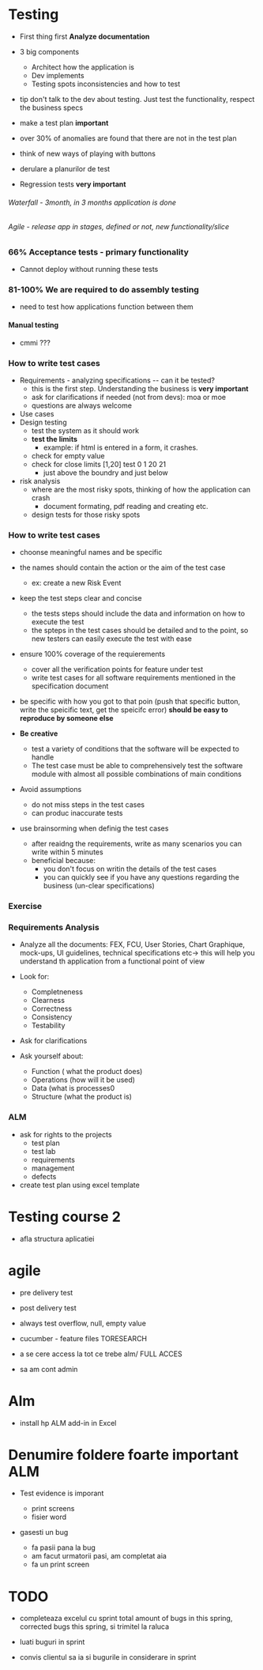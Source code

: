 # Testing
- First thing first **Analyze documentation**
- 3 big components 
  - Architect how the application is
  - Dev implements
  - Testing spots inconsistencies and how to test
  
- tip don't talk to the dev about testing. Just test the functionality, respect the business specs
- make a test plan **important**
- over 30% of anomalies are found that there are not in the test plan
- think of new ways of playing with buttons
- derulare a planurilor de test
- Regression tests **very important**
   
###### Waterfall - 3month, in 3 months application is done

###### Agile - release app in stages, defined or not, new functionality/slice

### 66% Acceptance tests  - primary functionality
- Cannot deploy without running these tests

### 81-100% We are required to do assembly testing
- need to test how applications function between them

#### Manual testing
- cmmi ???

### How to write test cases

- Requirements - analyzing specifications -- can it be tested? 
   - this is the first step. Understanding the business is **very important**
   - ask for clarifications if needed (not from devs): moa or moe
   - questions are always welcome
- Use cases 
- Design testing
  - test the system as it should work
  - **test the limits**
    - example: if html is entered in a form, it crashes.
  - check for empty value
  - check for close limits [1,20] test 0 1 20 21
    - just above the boundry and just below
- risk analysis
  - where are the most risky spots, thinking of how the application can crash
    - document formating, pdf reading and creating etc.
  - design tests for those risky spots

### How to write test cases

- choonse meaningful names and be specific
- the names should contain the action or the aim of the test case
  - ex: create a new Risk Event
- keep the test steps clear and concise
  - the tests steps should include the data and information on how to execute the test
  - the spteps in the test cases should be detailed and to the point, so new testers can easily execute the test with ease
- ensure 100% coverage of the requierements
  - cover all the verification points for feature under test
  - write test cases for all software requirements mentioned in the specification document

- be specific with how you got to that poin (push that specific button, write the speicific text, get the speicifc error) **should be easy to reproduce by someone else**

- **Be creative**
  - test a variety of conditions that the software will be expected to handle
  - The test case must be able to comprehensively test the software module with almost all possible combinations of main conditions

- Avoid assumptions
  - do not miss steps in the test cases
  - can produc inaccurate tests
  
- use brainsorming when definig the test cases
  - after reaidng the requirements, write as many scenarios you can write within 5 minutes
  - beneficial because:
    - you don't focus on writin the details of the test cases
    - you can quickly see if you have any questions regarding the business (un-clear specifications)
    
### Exercise

### Requirements Analysis
- Analyze all the documents: FEX, FCU, User Stories, Chart Graphique, mock-ups, UI guidelines, technical specifications etc-> this will help you understand th application from a functional point of view

- Look for:
	- Completneness
	- Clearness
	- Correctness
	- Consistency
	- Testability
- Ask for clarifications
- Ask yourself about:
	- Function ( what the product does)
	- Operations (how will it be used)
	- Data (what is processes0
	- Structure (what the product is)

### ALM
- ask for rights to the projects
	- test plan
	- test lab
	- requirements
	- management
	- defects
- create test plan using excel template

# Testing course 2

- afla structura aplicatiei

# agile
- pre delivery test
- post delivery test

- always test overflow, null, empty value
- cucumber - feature files TORESEARCH
- a se cere access la tot ce trebe alm/ FULL ACCES
- sa am cont admin

# Alm

- install hp ALM add-in in Excel

# Denumire foldere foarte important ALM
- Test evidence is imporant
	- print screens
	- fisier word

- gasesti un bug
	- fa pasii pana la bug
	- am facut urmatorii pasi, am completat aia
	- fa un print screen
	
# TODO
- completeaza excelul cu sprint total amount of bugs in this spring, corrected bugs this spring, si trimitel la raluca
- luati buguri in sprint

- convis clientul sa ia si bugurile in considerare in sprint
